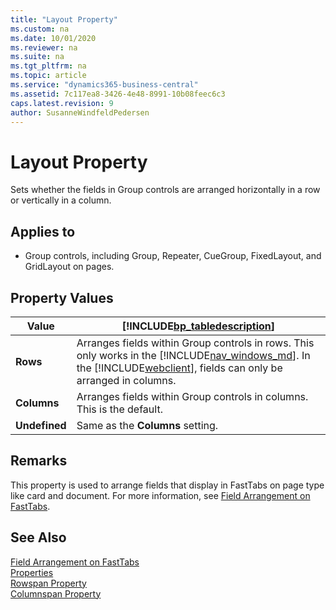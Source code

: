```yaml
---
title: "Layout Property"
ms.custom: na
ms.date: 10/01/2020
ms.reviewer: na
ms.suite: na
ms.tgt_pltfrm: na
ms.topic: article
ms.service: "dynamics365-business-central"
ms.assetid: 7c117ea8-3426-4e48-8991-10b08feec6c3
caps.latest.revision: 9
author: SusanneWindfeldPedersen
---
```


# Layout Property
Sets whether the fields in Group controls are arranged horizontally in a row or vertically in a column.  
  
## Applies to  
  
-   Group controls, including Group, Repeater, CueGroup, FixedLayout, and GridLayout on pages.  
  
## Property Values  
  
|Value|[!INCLUDE[bp_tabledescription](../includes/bp_tabledescription_md.md)]|  
|-----------|---------------------------------------|  
|**Rows**|Arranges fields within Group controls in rows. This only works in the [!INCLUDE[nav_windows_md](../includes/nav_windows_md.md)]. In the [!INCLUDE[webclient](../includes/webclient.md)], fields can only be arranged in columns.|  
|**Columns**|Arranges fields within Group controls in columns. This is the default.|  
|**Undefined**|Same as the **Columns** setting.|  
  
## Remarks  
This property is used to arrange fields that display in FastTabs on page type like card and document. For more information, see [Field Arrangement on FastTabs](../devenv-arranging-fields-using-grid-and-fixed-controls.md). 

## See Also

[Field Arrangement on FastTabs](../devenv-arranging-fields-on-fasttab.md)  
[Properties](devenv-properties.md)  
[Rowspan Property](devenv-rowspan-property.md)  
[Columnspan Property](devenv-columnspan-property.md)
